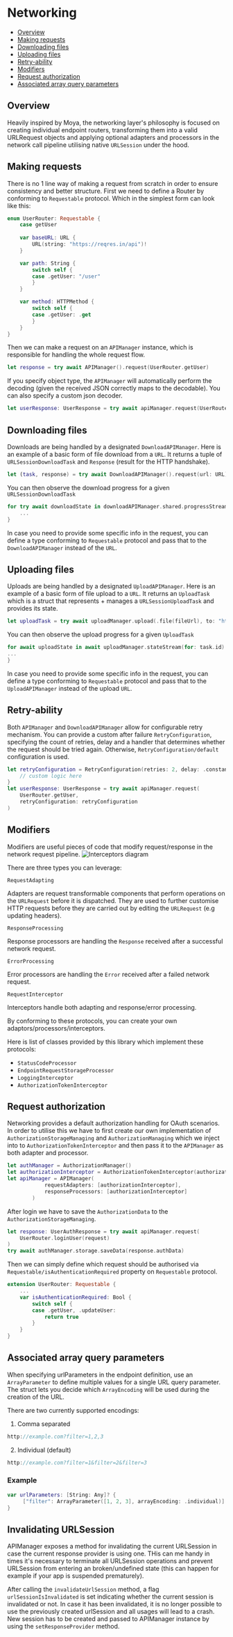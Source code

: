 # Networking

- [Overview](#overview)
- [Making requests](#making-requests)
- [Downloading files](#downloading-files)
- [Uploading files](#uploading-files)
- [Retry-ability](#retry-ability)
- [Modifiers](#modifiers)
- [Request authorization](#request-authorization)
- [Associated array query parameters](#associated-array-query-parameters)

## Overview
Heavily inspired by Moya, the networking layer's philosophy is focused on creating individual endpoint routers, transforming them into a valid URLRequest objects and applying optional adapters and processors in the network call pipeline utilising native `URLSession` under the hood.

## Making requests
There is no 1 line way of making a request from scratch in order to ensure consistency and better structure. First we need to define a Router by conforming to ``Requestable`` protocol. Which in the simplest form can look like this:
```swift
enum UserRouter: Requestable {
    case getUser
    
    var baseURL: URL { 
        URL(string: "https://reqres.in/api")!
    }

    var path: String { 
        switch self {
        case .getUser: "/user"
        }
    }

    var method: HTTPMethod { 
        switch self {
        case .getUser: .get
        }
    }
}
```

Then we can make a request on an ``APIManager`` instance, which is responsible for handling the whole request flow.
```swift
let response = try await APIManager().request(UserRouter.getUser)
```
If you specify object type, the ``APIManager`` will automatically perform the decoding (given the received JSON correctly maps to the decodable). You can also specify a custom json decoder.

```swift
let userResponse: UserResponse = try await apiManager.request(UserRouter.getUser)
```

## Downloading files
Downloads are being handled by a designated ``DownloadAPIManager``. Here is an example of a basic form of file download from a `URL`. It returns a tuple of `URLSessionDownloadTask` and ``Response`` (result for the HTTP handshake).
```swift
let (task, response) = try await DownloadAPIManager().request(url: URL)
```

You can then observe the download progress for a given `URLSessionDownloadTask`
```swift
for try await downloadState in downloadAPIManager.shared.progressStream(for: task) {
    ...
}
```

In case you need to provide some specific info in the request, you can define a type conforming to ``Requestable`` protocol and pass that to the ``DownloadAPIManager`` instead of the `URL`.

## Uploading files
Uploads are being handled by a designated ``UploadAPIManager``. Here is an example of a basic form of file upload to a `URL`. It returns an ``UploadTask`` which is a struct that represents + manages a `URLSessionUploadTask` and provides its state.
```swift
let uploadTask = try await uploadManager.upload(.file(fileUrl), to: "https://upload.com/file")
```

You can then observe the upload progress for a given ``UploadTask``
```swift
for await uploadState in await uploadManager.stateStream(for: task.id) {
...
}
```

In case you need to provide some specific info in the request, you can define a type conforming to ``Requestable`` protocol and pass that to the ``UploadAPIManager`` instead of the upload `URL`.

## Retry-ability
Both ``APIManager`` and ``DownloadAPIManager`` allow for configurable retry mechanism. You can provide a custom after failure ``RetryConfiguration``, specifying the count of retries, delay and a handler that determines whether the request should be tried again. Otherwise, ``RetryConfiguration/default`` configuration is used.

```swift
let retryConfiguration = RetryConfiguration(retries: 2, delay: .constant(1)) { error in 
    // custom logic here
}
let userResponse: UserResponse = try await apiManager.request(
    UserRouter.getUser,
    retryConfiguration: retryConfiguration
)
``` 

## Modifiers
Modifiers are useful pieces of code that modify request/response in the network request pipeline.
![Interceptors diagram](interceptors-diagram.png)

There are three types you can leverage:<br>

``RequestAdapting``

Adapters are request transformable components that perform operations on the `URLRequest` before it is dispatched. They are used to further customise HTTP requests before they are carried out by editing the `URLRequest` (e.g updating headers).

``ResponseProcessing``

Response processors are handling the ``Response`` received after a successful network request.

``ErrorProcessing``

Error processors are handling the `Error` received after a failed network request.

``RequestInterceptor``

Interceptors handle both adapting and response/error processing.

By conforming to these protocols, you can create your own adaptors/processors/interceptors.

Here is list of classes provided by this library which implement these protocols:
- ``StatusCodeProcessor``
- ``EndpointRequestStorageProcessor``
- ``LoggingInterceptor``
- ``AuthorizationTokenInterceptor``

## Request authorization
Networking provides a default authorization handling for OAuth scenarios. In order to utilise this we
have to first create our own implementation of ``AuthorizationStorageManaging`` and ``AuthorizationManaging`` which we inject into to  ``AuthorizationTokenInterceptor`` and then pass it to the ``APIManager`` as both adapter and processor.

```swift
let authManager = AuthorizationManager()
let authorizationInterceptor = AuthorizationTokenInterceptor(authorizationManager: authManager)
let apiManager = APIManager(
            requestAdapters: [authorizationInterceptor],
            responseProcessors: [authorizationInterceptor]
        )
```

After login we have to save the ``AuthorizationData`` to the ``AuthorizationStorageManaging``.

```swift
let response: UserAuthResponse = try await apiManager.request(
    UserRouter.loginUser(request)
)
try await authManager.storage.saveData(response.authData)
```

Then we can simply define which request should be authorised via ``Requestable/isAuthenticationRequired`` property on ``Requestable`` protocol.  

```swift
extension UserRouter: Requestable {
    ...
    var isAuthenticationRequired: Bool {
        switch self {
        case .getUser, .updateUser:
            return true
        }
    }
}
```

## Associated array query parameters
When specifying urlParameters in the endpoint definition, use an ``ArrayParameter`` to define multiple values for a single URL query parameter. The struct lets you decide which ``ArrayEncoding`` will be used during the creation of the URL.

There are two currently supported encodings:

1. Comma separated
```swift
http://example.com?filter=1,2,3
```

2. Individual (default)
```swift
http://example.com?filter=1&filter=2&filter=3
```

### Example
```swift
var urlParameters: [String: Any]? { 
     ["filter": ArrayParameter([1, 2, 3], arrayEncoding: .individual)]
}
```

## Invalidating URLSession
APIManager exposes a method for invalidating the current URLSession in case the current response provider is using one. THis can me handy in times it's necessary to terminate all URLSession operations and prevent URLSession from entering an broken/undefined state (this can happen for example if your app is suspended prematurely).

After calling the `invalidateUrlSession` method, a flag `urlSessionIsInvalidated` is set indicating whether the current session is invalidated or not. In case it has been invalidated, it is no longer possible to use the previously created urlSession and all usages will lead to a crash. New session has to be created and passed to APIManager instance by using the `setResponseProvider` method.
